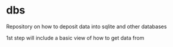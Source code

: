# dbs
Repository on how to deposit data into sqlite and other databases

1st step will include a basic view of how to get data from 
